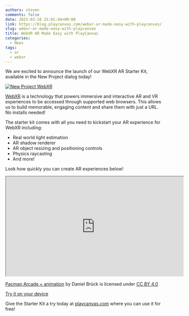 ```yaml
---
authors: steven
comments: false
date: 2023-03-16 15:01:44+00:00
link: https://blog.playcanvas.com/webxr-ar-made-easy-with-playcanvas/
slug: webxr-ar-made-easy-with-playcanvas
title: WebXR AR Made Easy with PlayCanvas
categories:
  - News
tags:
  - ar
  - webxr
---
```


We are excited to announce the launch of our WebXR AR Starter Kit, available in the New Project dialog today!

[![New Project WebXR](/img/webar-xr-starterkit-project-dialog.jpg)](/img/webar-xr-starterkit-project-dialog.jpg)

[WebXR](https://immersiveweb.dev/) is a technology that powers immersive and interactive AR and VR experiences to be accessed through supported web browsers. This allows us to build memorable, engaging content and share them with just a URL. No installs needed!

The starter kit comes with all you need to kickstart your AR experience for WebXR including:

- Real world light estimation
- AR shadow renderer
- AR object resizing and positioning controls
- Physics raycasting
- And more!

Look how quickly you can create AR experiences below!

<div className="iframe-container">
    <iframe loading="lazy" width="560" height="315" src="https://www.youtube.com/embed/kbymJ5ib1gQ" title="YouTube video player" allow="accelerometer; autoplay; clipboard-write; encrypted-media; gyroscope; picture-in-picture" allowfullscreen></iframe>
</div>

[Pacman Arcade + animation](https://sketchfab.com/3d-models/pacman-arcade-animation-0b43f85af5384ea4bac5d6e2d3cbd008) by Daniel Brück is licensed under [CC BY 4.0](https://creativecommons.org/licenses/by/4.0/)

[Try it on your device](https://playcanv.as/p/inoDeWOQ/)

Give the Starter Kit a try today at [playcanvas.com](https://playcanvas.com) where you can use it for free!
